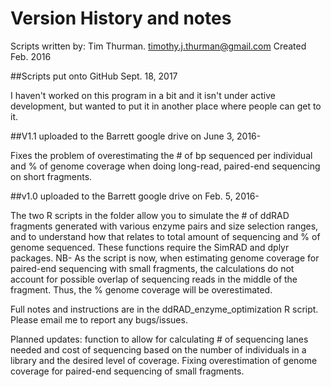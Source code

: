 # Version History and notes

Scripts written by: Tim Thurman. timothy.j.thurman@gmail.com
Created Feb. 2016

##Scripts put onto GitHub Sept. 18, 2017

I haven't worked on this program in a bit and it isn't under active development, but wanted to put it in another place where people can get to it.

##V1.1 uploaded to the Barrett google drive on June 3, 2016-

Fixes the problem of overestimating the # of bp sequenced per individual and % of genome coverage when doing long-read, paired-end sequencing on short fragments.

##v1.0 uploaded to the Barrett google drive on Feb. 5, 2016-

The two R scripts in the folder allow you to simulate the # of ddRAD fragments generated with various enzyme pairs and size selection ranges, and to understand how that relates to total amount of sequencing and % of genome sequenced. These functions require the SimRAD and dplyr packages. NB- As the script is now, when estimating genome coverage for paired-end sequencing with small fragments, the calculations do not account for possible overlap of sequencing reads in the middle of the fragment. Thus, the % genome coverage will be overestimated.

Full notes and instructions are in the ddRAD_enzyme_optimization R script. Please email me to report any bugs/issues.

Planned updates:
function to allow for calculating # of sequencing lanes needed and cost of sequencing based on the number of individuals in a library and the desired level of coverage.
Fixing overestimation of genome coverage for paired-end sequencing of small fragments.
